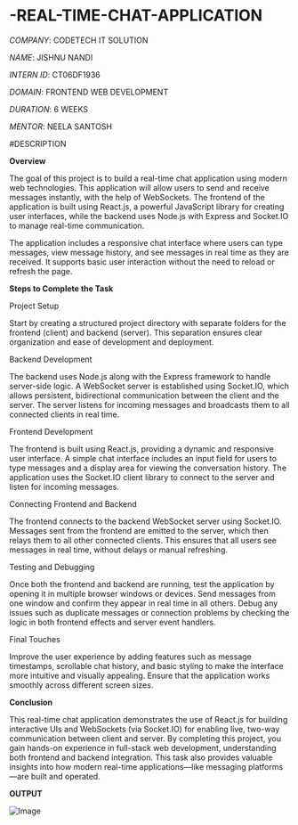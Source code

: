 # -REAL-TIME-CHAT-APPLICATION
*COMPANY*: CODETECH IT SOLUTION

*NAME*: JISHNU NANDI

*INTERN ID*: CT06DF1936

*DOMAIN*: FRONTEND WEB DEVELOPMENT

*DURATION*: 6 WEEKS

*MENTOR*: NEELA SANTOSH

#DESCRIPTION

**Overview**

The goal of this project is to build a real-time chat application using modern web technologies. This application will allow users to send and receive messages instantly, with the help of WebSockets. The frontend of the application is built using React.js, a powerful JavaScript library for creating user interfaces, while the backend uses Node.js with Express and Socket.IO to manage real-time communication.

The application includes a responsive chat interface where users can type messages, view message history, and see messages in real time as they are received. It supports basic user interaction without the need to reload or refresh the page.

**Steps to Complete the Task**

Project Setup

Start by creating a structured project directory with separate folders for the frontend (client) and backend (server). This separation ensures clear organization and ease of development and deployment.

Backend Development

The backend uses Node.js along with the Express framework to handle server-side logic. A WebSocket server is established using Socket.IO, which allows persistent, bidirectional communication between the client and the server. The server listens for incoming messages and broadcasts them to all connected clients in real time.

Frontend Development

The frontend is built using React.js, providing a dynamic and responsive user interface. A simple chat interface includes an input field for users to type messages and a display area for viewing the conversation history. The application uses the Socket.IO client library to connect to the server and listen for incoming messages.

Connecting Frontend and Backend

The frontend connects to the backend WebSocket server using Socket.IO. Messages sent from the frontend are emitted to the server, which then relays them to all other connected clients. This ensures that all users see messages in real time, without delays or manual refreshing.

Testing and Debugging

Once both the frontend and backend are running, test the application by opening it in multiple browser windows or devices. Send messages from one window and confirm they appear in real time in all others. Debug any issues such as duplicate messages or connection problems by checking the logic in both frontend effects and server event handlers.

Final Touches

Improve the user experience by adding features such as message timestamps, scrollable chat history, and basic styling to make the interface more intuitive and visually appealing. Ensure that the application works smoothly across different screen sizes.

**Conclusion**

This real-time chat application demonstrates the use of React.js for building interactive UIs and WebSockets (via Socket.IO) for enabling live, two-way communication between client and server. By completing this project, you gain hands-on experience in full-stack web development, understanding both frontend and backend integration. This task also provides valuable insights into how modern real-time applications—like messaging platforms—are built and operated.

**OUTPUT**

![Image](https://github.com/user-attachments/assets/9ef7e438-d3f4-4bc3-95df-f31d5ab8df4e)
